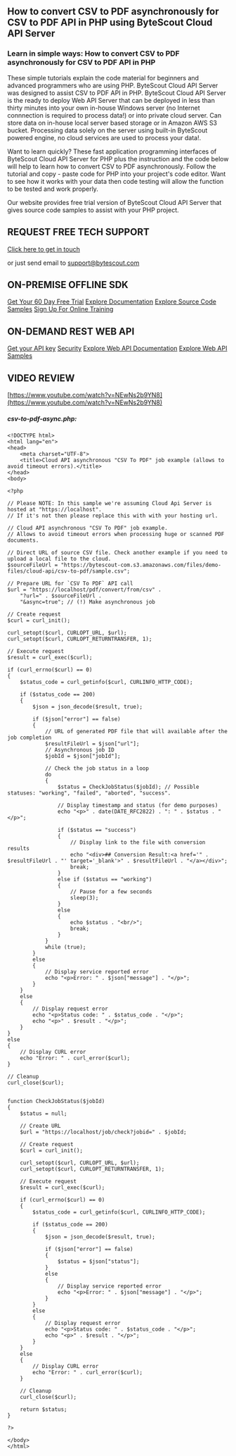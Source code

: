 ## How to convert CSV to PDF asynchronously for CSV to PDF API in PHP using ByteScout Cloud API Server

### Learn in simple ways: How to convert CSV to PDF asynchronously for CSV to PDF API in PHP

These simple tutorials explain the code material for beginners and advanced programmers who are using PHP. ByteScout Cloud API Server was designed to assist CSV to PDF API in PHP. ByteScout Cloud API Server is the ready to deploy Web API Server that can be deployed in less than thirty minutes into your own in-house Windows server (no Internet connnection is required to process data!) or into private cloud server. Can store data on in-house local server based storage or in Amazon AWS S3 bucket. Processing data solely on the server using built-in ByteScout powered engine, no cloud services are used to process your data!.

Want to learn quickly? These fast application programming interfaces of ByteScout Cloud API Server for PHP plus the instruction and the code below will help to learn how to convert CSV to PDF asynchronously. Follow the tutorial and copy - paste code for PHP into your project's code editor. Want to see how it works with your data then code testing will allow the function to be tested and work properly.

Our website provides free trial version of ByteScout Cloud API Server that gives source code samples to assist with your PHP project.

## REQUEST FREE TECH SUPPORT

[Click here to get in touch](https://bytescout.zendesk.com/hc/en-us/requests/new?subject=ByteScout%20Cloud%20API%20Server%20Question)

or just send email to [support@bytescout.com](mailto:support@bytescout.com?subject=ByteScout%20Cloud%20API%20Server%20Question) 

## ON-PREMISE OFFLINE SDK 

[Get Your 60 Day Free Trial](https://bytescout.com/download/web-installer?utm_source=github-readme)
[Explore Documentation](https://bytescout.com/documentation/index.html?utm_source=github-readme)
[Explore Source Code Samples](https://github.com/bytescout/ByteScout-SDK-SourceCode/)
[Sign Up For Online Training](https://academy.bytescout.com/)


## ON-DEMAND REST WEB API

[Get your API key](https://app.pdf.co/signup?utm_source=github-readme)
[Security](https://pdf.co/security)
[Explore Web API Documentation](https://apidocs.pdf.co?utm_source=github-readme)
[Explore Web API Samples](https://github.com/bytescout/ByteScout-SDK-SourceCode/tree/master/PDF.co%20Web%20API)

## VIDEO REVIEW

[https://www.youtube.com/watch?v=NEwNs2b9YN8](https://www.youtube.com/watch?v=NEwNs2b9YN8)




<!-- code block begin -->

##### **csv-to-pdf-async.php:**
    
```
<!DOCTYPE html>
<html lang="en">
<head>
    <meta charset="UTF-8">
    <title>Cloud API asynchronous "CSV To PDF" job example (allows to avoid timeout errors).</title>
</head>
<body>

<?php 

// Please NOTE: In this sample we're assuming Cloud Api Server is hosted at "https://localhost". 
// If it's not then please replace this with with your hosting url.

// Cloud API asynchronous "CSV To PDF" job example.
// Allows to avoid timeout errors when processing huge or scanned PDF documents.

// Direct URL of source CSV file. Check another example if you need to upload a local file to the cloud.
$sourceFileUrl = "https://bytescout-com.s3.amazonaws.com/files/demo-files/cloud-api/csv-to-pdf/sample.csv";

// Prepare URL for `CSV To PDF` API call
$url = "https://localhost/pdf/convert/from/csv" . 
    "?url=" . $sourceFileUrl .
    "&async=true"; // (!) Make asynchronous job

// Create request
$curl = curl_init();

curl_setopt($curl, CURLOPT_URL, $url);
curl_setopt($curl, CURLOPT_RETURNTRANSFER, 1);

// Execute request
$result = curl_exec($curl);

if (curl_errno($curl) == 0)
{
    $status_code = curl_getinfo($curl, CURLINFO_HTTP_CODE);
    
    if ($status_code == 200)
    {
        $json = json_decode($result, true);
        
        if ($json["error"] == false)
        {
            // URL of generated PDF file that will available after the job completion
            $resultFileUrl = $json["url"];
            // Asynchronous job ID
            $jobId = $json["jobId"];
            
            // Check the job status in a loop
            do
            {
                $status = CheckJobStatus($jobId); // Possible statuses: "working", "failed", "aborted", "success".
                
                // Display timestamp and status (for demo purposes)
                echo "<p>" . date(DATE_RFC2822) . ": " . $status . "</p>";
                
                if ($status == "success")
                {
                    // Display link to the file with conversion results
                    echo "<div>## Conversion Result:<a href='" . $resultFileUrl . "' target='_blank'>" . $resultFileUrl . "</a></div>";
                    break;
                }
                else if ($status == "working")
                {
                    // Pause for a few seconds
                    sleep(3);
                }
                else 
                {
                    echo $status . "<br/>";
                    break;
                }
            }
            while (true);
        }
        else
        {
            // Display service reported error
            echo "<p>Error: " . $json["message"] . "</p>"; 
        }
    }
    else
    {
        // Display request error
        echo "<p>Status code: " . $status_code . "</p>"; 
        echo "<p>" . $result . "</p>"; 
    }
}
else
{
    // Display CURL error
    echo "Error: " . curl_error($curl);
}

// Cleanup
curl_close($curl);


function CheckJobStatus($jobId)
{
    $status = null;
    
    // Create URL
    $url = "https://localhost/job/check?jobid=" . $jobId;
    
    // Create request
    $curl = curl_init();
    
    curl_setopt($curl, CURLOPT_URL, $url);
    curl_setopt($curl, CURLOPT_RETURNTRANSFER, 1);
    
    // Execute request
    $result = curl_exec($curl);
    
    if (curl_errno($curl) == 0)
    {
        $status_code = curl_getinfo($curl, CURLINFO_HTTP_CODE);
        
        if ($status_code == 200)
        {
            $json = json_decode($result, true);
        
            if ($json["error"] == false)
            {
                $status = $json["status"];
            }
            else
            {
                // Display service reported error
                echo "<p>Error: " . $json["message"] . "</p>"; 
            }
        }
        else
        {
            // Display request error
            echo "<p>Status code: " . $status_code . "</p>"; 
            echo "<p>" . $result . "</p>"; 
        }
    }
    else
    {
        // Display CURL error
        echo "Error: " . curl_error($curl);
    }
    
    // Cleanup
    curl_close($curl);
    
    return $status;
}

?>

</body>
</html>
```

<!-- code block end -->